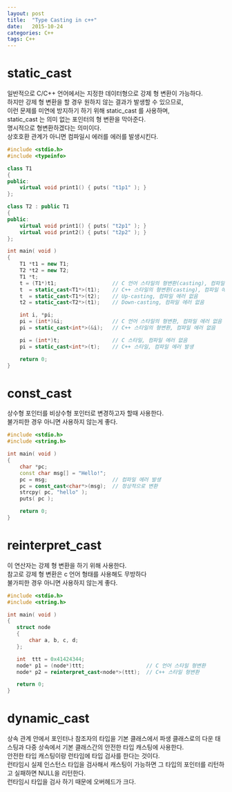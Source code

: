 ```yaml
---
layout: post
title:  "Type Casting in c++"
date:   2015-10-24
categories: C++
tags: C++
---
```

# static\_cast
일반적으로 C/C++ 언어에서는 지정한 데이터형으로 강제 형 변환이 가능하다.  
하지만 강제 형 변환을 할 경우 원하지 않는 결과가 발생할 수 있으므로,  
이런 문제를 미연에 방지하기 하기 위해 static\_cast 를 사용하며,  
static\_cast 는 의미 없는 포인터의 형 변환을 막아준다.  
명시적으로 형변환하겠다는 의미이다.  
상호호환 관계가 아니면 컴파일시 에러를 에러를 발생시킨다.  

```c++
#include <stdio.h>
#include <typeinfo>

class T1
{
public:
    virtual void print1() { puts( "t1p1" ); }
};

class T2 : public T1
{
public:
    virtual void print1() { puts( "t2p1" ); }
    virtual void print2() { puts( "t2p2" ); }
};

int main( void )
{
    T1 *t1 = new T1;
    T2 *t2 = new T2;
    T1 *t;
    t = (T1*)t1;                  // C 언어 스타일의 형변환(casting), 컴파일 에러 없음
    t  = static_cast<T1*>(t1);    // C++ 스타일의 형변환(casting), 컴파일 에러 없음
    t  = static_cast<T1*>(t2);    // Up-casting, 컴파일 에러 없음
    t2 = static_cast<T2*>(t1);    // Down-casting, 컴파일 에러 없음

    int i, *pi;
    pi = (int*)&i;                // C 언어 스타일의 형변환, 컴파일 에러 없음
    pi = static_cast<int*>(&i);   // C++ 스타일의 형변환, 컴파일 에러 없음

    pi = (int*)t;                 // C 스타일, 컴파일 에러 없음
    pi = static_cast<int*>(t);    // C++ 스타일, 컴파일 에러 발생

    return 0;
}

```

# const\_cast
상수형 포인터를 비상수형 포인터로 변경하고자 할때 사용한다.  
불가피한 경우 아니면 사용하지 않는게 좋다.

```c++
#include <stdio.h>
#include <string.h>

int main( void )
{
    char *pc;
    const char msg[] = "Hello!";
    pc = msg;                     // 컴파일 에러 발생
    pc = const_cast<char*>(msg);  // 정상적으로 변환
    strcpy( pc, "hello" );
    puts( pc );

    return 0;
}
```

# reinterpret\_cast
이 연산자는 강제 형 변환을 하기 위해 사용한다.  
참고로 강제 형 변환은 c 언어 형태를 사용해도 무방하다  
불가피한 경우 아니면 사용하지 않는게 좋다.  

```c++
#include <stdio.h>
#include <string.h>

int main( void )
{
   struct node
   {
       char a, b, c, d;
   };

   int  ttt = 0x41424344;
   node* p1 = (node*)ttt;                    // C 언어 스타일 형변환
   node* p2 = reinterpret_cast<node*>(ttt);  // C++ 스타일 형변환

   return 0;
}
```

# dynamic\_cast
상속 관계 안에서 포인터나 참조자의 타입을 기본 클래스에서 파생 클래스로의 다운 태스팅과 다중 상속에서 기본 클래스간의 안전한 타입 캐스팅에 사용한다.  
안전한 타입 캐스팅이랑 런타임에 타입 검사를 한다는 것이다.  
런타임시 실제 인스턴스 타입을 검사해서 캐스팅이 가능하면 그 타입의 포인터를 리턴하고 실패하면 NULL을 리턴한다.  
런타임시 타입을 검사 하기 때문에 오버헤드가 크다.  
